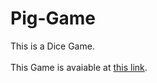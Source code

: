 # Pig-Game
This is a Dice Game.
<br />
<br />
This Game is avaiable at [this link](https://haniesolaty.github.io/Pig-Game/).
